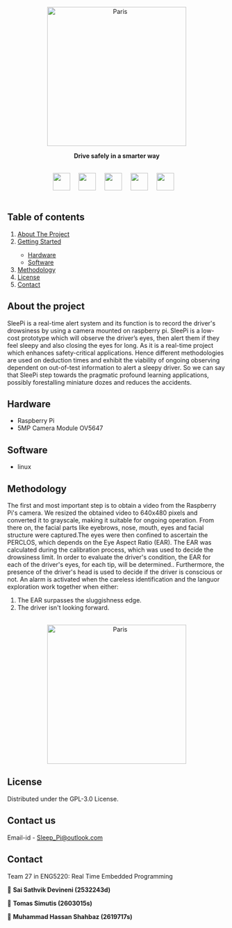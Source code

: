 <!-- PROJECT LOGO -->
<br />
<div align="center">
    <img src="https://user-images.githubusercontent.com/73529936/114861442-2f34e780-9de5-11eb-8a82-76c7db7b4bd9.png" alt="Paris" height="320">
  </img>
     <p align="center">
      <strong>Drive safely in a smarter way</strong>
</div>
<br />
<div align="center">
    <a href="https://www.youtube.com/channel/UCE3p9DPSaK3XjFBGdwhIPAQ/featured"><img height=40 src="https://user-images.githubusercontent.com/73529936/115259861-28caa680-a12a-11eb-90cb-6977d6e9e850.jpg"></img></a>&nbsp;&nbsp;&nbsp;&nbsp;
    <a href="https://hackaday.io/project/179258-sleepi"><img height=40 src="https://user-images.githubusercontent.com/73529936/115260277-86f78980-a12a-11eb-940e-03f5106ea26a.png"></img></a>&nbsp;&nbsp;&nbsp;&nbsp;
    <a href="https://twitter.com/PiSleep"><img height=40 src="https://user-images.githubusercontent.com/73529936/115260608-d342c980-a12a-11eb-9890-2a29aeabe662.png"></img></a>&nbsp;&nbsp;&nbsp;&nbsp;
    <a href="https://www.facebook.com/RTPSleePI/"><img height=40 src="https://user-images.githubusercontent.com/73529936/115260892-113fed80-a12b-11eb-992b-3188afb155f4.png"></img></a>&nbsp;&nbsp;&nbsp;&nbsp;
    <a href="https://www.instagram.com/sleep.pi_uofg/"><img height=40 src="https://user-images.githubusercontent.com/73529936/115261111-40565f00-a12b-11eb-8e5b-9f425b4d7f3c.png"></img></a>&nbsp;&nbsp;&nbsp;&nbsp;
</div>
<br />

## Table of contents
<ol>
    <li><a href="#about-the-project">About The Project</a></li>
    <li><a href="#getting-started">Getting Started</a></li>
      <ul>
      <li><a href="#Hardware">Hardware</a</li>
      <li><a href="#Software">Software</a</li>
      </ul>
    <li><a href="#Methodology">Methodology</a></li>
    <li><a href="#license">License</a></li>
    <li><a href="#contact">Contact</a></li>
</ol>
         
## About the project         
SleePi is a real-time alert system and its function is to record the driver's drowsiness by using a camera mounted on raspberry pi. SleePi is a low-cost prototype which will observe the driver’s eyes, then alert them if they feel sleepy and also closing the eyes for long. As it is a real-time project which enhances safety-critical applications. Hence different methodologies are used on deduction times and exhibit the viability of ongoing observing dependent on out-of-test information to alert a sleepy driver. So we can say that SleePi step towards the pragmatic profound learning applications, possibly forestalling miniature dozes and reduces the accidents.

## Hardware
- Raspberry Pi
- 5MP Camera Module OV5647

## Software
- linux



## Methodology
The first and most important step is to obtain a video from the Raspberry Pi's camera. We resized the obtained video to 640x480 pixels and converted it to grayscale, making it suitable for ongoing operation. From there on, the facial parts like eyebrows, nose, mouth, eyes and facial structure were captured.The eyes were then confined to ascertain the PERCLOS, which depends on the Eye Aspect Ratio (EAR). The EAR was calculated during the calibration process, which was used to decide the drowsiness limit. In order to evaluate the driver's condition, the EAR for each of the driver's eyes, for each tip, will be determined.. Furthermore, the presence of the driver's head is used to decide if the driver is conscious or not. An alarm is activated when the careless identification and the languor exploration work together when either:

   1.	The EAR surpasses the sluggishness edge.
   2.	The driver isn't looking forward.
<p align="center">
   </br>
   <img src="https://user-images.githubusercontent.com/73529936/115017058-d8471500-9ead-11eb-8e0a-109c558ce478.PNG" alt="Paris" height="320">
   </br>
    

## License
Distributed under the GPL-3.0 License.

## Contact us
Email-id -  Sleep_Pi@outlook.com

## Contact
Team 27 in ENG5220: Real Time Embedded Programming

👤 **Sai Sathvik Devineni (2532243d)**

👤 **Tomas Simutis (2603015s)**

👤 **Muhammad Hassan Shahbaz (2619717s)**



